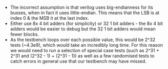* The incorrect assumption is that verilog uses big-endianness for its busses, when in fact it uses little-endian. This means that the LSB is at index 0 & the MSB it at the last index.
* Either use 8x 4 bit adders (for simplicity) or 32 1 bit adders - the 8x 4 bit adders would be easier to debug but the 32 1 bit adders would mean fewer blocks.
* As the testbench loops over each possible value, this would be 2^32 tests (~4.3e9), which would take an incredibly long time. For this reason we would need to run a selection of special case tests (such as 2^31 + 2^31 and (2^32 - 1) + (2^31 - 1)) as well as a few randomised tests to catch errors in general use that our testbench may have missed.